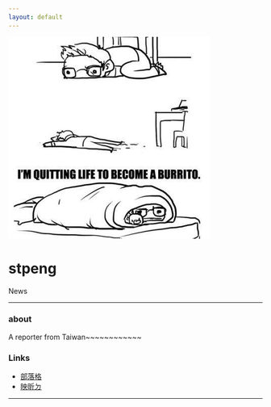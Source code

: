 ```yaml
---
layout: default
---
```


![burrito](burrito.jpg)

# stpeng

News

- - -

### about

A reporter from Taiwan~~~~~~~~~~~~

### Links

 * [部落格](https://medium.com/@STPeng)
 * [映昕ㄉ](http://ysleetest.hhtpe.me/)
 
- - -

